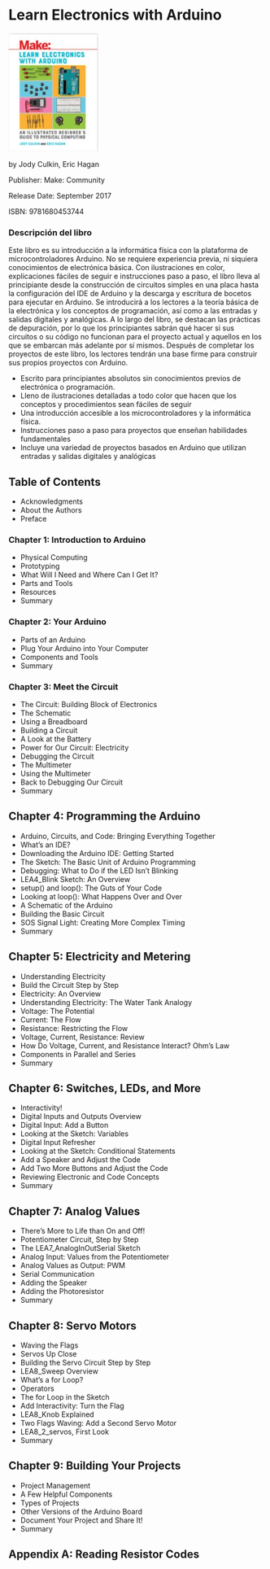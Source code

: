 # Learn Electronics with Arduino

![portada](https://github.com/adolfodelarosades/Arduino/blob/main/temarios/010_Learn_Electronics_with_Arduino/images/010-portada.png)

by Jody Culkin, Eric Hagan

Publisher: Make: Community

Release Date: September 2017

ISBN: 9781680453744

### Descripción del libro

Este libro es su introducción a la informática física con la plataforma de microcontroladores Arduino. No se requiere experiencia previa, ni siquiera conocimientos de electrónica básica. Con ilustraciones en color, explicaciones fáciles de seguir e instrucciones paso a paso, el libro lleva al principiante desde la construcción de circuitos simples en una placa hasta la configuración del IDE de Arduino y la descarga y escritura de bocetos para ejecutar en Arduino. Se introducirá a los lectores a la teoría básica de la electrónica y los conceptos de programación, así como a las entradas y salidas digitales y analógicas. A lo largo del libro, se destacan las prácticas de depuración, por lo que los principiantes sabrán qué hacer si sus circuitos o su código no funcionan para el proyecto actual y aquellos en los que se embarcan más adelante por sí mismos. Después de completar los proyectos de este libro, los lectores tendrán una base firme para construir sus propios proyectos con Arduino.


* Escrito para principiantes absolutos sin conocimientos previos de electrónica o programación.
* Lleno de ilustraciones detalladas a todo color que hacen que los conceptos y procedimientos sean fáciles de seguir
* Una introducción accesible a los microcontroladores y la informática física.
* Instrucciones paso a paso para proyectos que enseñan habilidades fundamentales
* Incluye una variedad de proyectos basados en Arduino que utilizan entradas y salidas digitales y analógicas

## Table of Contents

* Acknowledgments
* About the Authors
* Preface

### Chapter 1: Introduction to Arduino

* Physical Computing
* Prototyping
* What Will I Need and Where Can I Get It?
* Parts and Tools
* Resources
* Summary

### Chapter 2: Your Arduino

* Parts of an Arduino
* Plug Your Arduino into Your Computer
* Components and Tools
* Summary

### Chapter 3: Meet the Circuit

* The Circuit: Building Block of Electronics
* The Schematic
* Using a Breadboard
* Building a Circuit
* A Look at the Battery
* Power for Our Circuit: Electricity
* Debugging the Circuit
* The Multimeter
* Using the Multimeter
* Back to Debugging Our Circuit
* Summary

## Chapter 4: Programming the Arduino

* Arduino, Circuits, and Code: Bringing Everything Together
* What’s an IDE?
* Downloading the Arduino IDE: Getting Started
* The Sketch: The Basic Unit of Arduino Programming
* Debugging: What to Do if the LED Isn’t Blinking
* LEA4_Blink Sketch: An Overview
* setup() and loop(): The Guts of Your Code
* Looking at loop(): What Happens Over and Over
* A Schematic of the Arduino
* Building the Basic Circuit
* SOS Signal Light: Creating More Complex Timing
* Summary

## Chapter 5: Electricity and Metering

* Understanding Electricity
* Build the Circuit Step by Step
* Electricity: An Overview
* Understanding Electricity: The Water Tank Analogy
* Voltage: The Potential
* Current: The Flow
* Resistance: Restricting the Flow
* Voltage, Current, Resistance: Review
* How Do Voltage, Current, and Resistance Interact? Ohm’s Law
* Components in Parallel and Series
* Summary

## Chapter 6: Switches, LEDs, and More

* Interactivity!
* Digital Inputs and Outputs Overview
* Digital Input: Add a Button
* Looking at the Sketch: Variables
* Digital Input Refresher
* Looking at the Sketch: Conditional Statements
* Add a Speaker and Adjust the Code
* Add Two More Buttons and Adjust the Code
* Reviewing Electronic and Code Concepts
* Summary

## Chapter 7: Analog Values

* There’s More to Life than On and Off!
* Potentiometer Circuit, Step by Step
* The LEA7_AnalogInOutSerial Sketch
* Analog Input: Values from the Potentiometer
* Analog Values as Output: PWM
* Serial Communication
* Adding the Speaker
* Adding the Photoresistor
* Summary

## Chapter 8: Servo Motors

* Waving the Flags
* Servos Up Close
* Building the Servo Circuit Step by Step
* LEA8_Sweep Overview
* What’s a for Loop?
* Operators
* The for Loop in the Sketch
* Add Interactivity: Turn the Flag
* LEA8_Knob Explained
* Two Flags Waving: Add a Second Servo Motor
* LEA8_2_servos, First Look
* Summary

## Chapter 9: Building Your Projects

* Project Management
* A Few Helpful Components
* Types of Projects
* Other Versions of the Arduino Board
* Document Your Project and Share It!
* Summary

## Appendix A: Reading Resistor Codes
